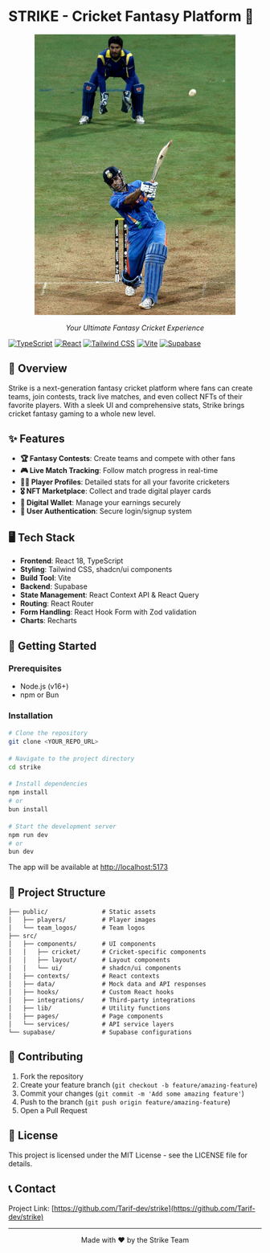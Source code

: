 # STRIKE - Cricket Fantasy Platform 🏏

<div align="center">
  <img src="public/players/featured_nft.jpg" alt="Strike Logo" width="400"/>
  <p><em>Your Ultimate Fantasy Cricket Experience</em></p>
</div>

[![TypeScript](https://img.shields.io/badge/TypeScript-007ACC?style=for-the-badge&logo=typescript&logoColor=white)](https://www.typescriptlang.org/)
[![React](https://img.shields.io/badge/React-20232A?style=for-the-badge&logo=react&logoColor=61DAFB)](https://reactjs.org/)
[![Tailwind CSS](https://img.shields.io/badge/Tailwind_CSS-38B2AC?style=for-the-badge&logo=tailwind-css&logoColor=white)](https://tailwindcss.com/)
[![Vite](https://img.shields.io/badge/Vite-646CFF?style=for-the-badge&logo=vite&logoColor=white)](https://vitejs.dev/)
[![Supabase](https://img.shields.io/badge/Supabase-3ECF8E?style=for-the-badge&logo=supabase&logoColor=white)](https://supabase.io/)

## 📱 Overview

Strike is a next-generation fantasy cricket platform where fans can create teams, join contests, track live matches, and even collect NFTs of their favorite players. With a sleek UI and comprehensive stats, Strike brings cricket fantasy gaming to a whole new level.

## ✨ Features

- **🏆 Fantasy Contests**: Create teams and compete with other fans
- **🎮 Live Match Tracking**: Follow match progress in real-time
- **👨‍🦱 Player Profiles**: Detailed stats for all your favorite cricketers
- **🎖️ NFT Marketplace**: Collect and trade digital player cards
- **👛 Digital Wallet**: Manage your earnings securely
- **🔐 User Authentication**: Secure login/signup system

## 🖥️ Tech Stack

- **Frontend**: React 18, TypeScript
- **Styling**: Tailwind CSS, shadcn/ui components
- **Build Tool**: Vite
- **Backend**: Supabase
- **State Management**: React Context API & React Query
- **Routing**: React Router
- **Form Handling**: React Hook Form with Zod validation
- **Charts**: Recharts

## 🚀 Getting Started

### Prerequisites

- Node.js (v16+)
- npm or Bun

### Installation

```bash
# Clone the repository
git clone <YOUR_REPO_URL>

# Navigate to the project directory
cd strike

# Install dependencies
npm install
# or
bun install

# Start the development server
npm run dev
# or
bun dev
```

The app will be available at [http://localhost:5173](http://localhost:5173)

## 📂 Project Structure

```
├── public/               # Static assets
│   ├── players/          # Player images
│   └── team_logos/       # Team logos
├── src/
│   ├── components/       # UI components
│   │   ├── cricket/      # Cricket-specific components
│   │   ├── layout/       # Layout components
│   │   └── ui/           # shadcn/ui components
│   ├── contexts/         # React contexts
│   ├── data/             # Mock data and API responses
│   ├── hooks/            # Custom React hooks
│   ├── integrations/     # Third-party integrations
│   ├── lib/              # Utility functions
│   ├── pages/            # Page components
│   └── services/         # API service layers
└── supabase/             # Supabase configurations
```

## 🤝 Contributing

1. Fork the repository
2. Create your feature branch (`git checkout -b feature/amazing-feature`)
3. Commit your changes (`git commit -m 'Add some amazing feature'`)
4. Push to the branch (`git push origin feature/amazing-feature`)
5. Open a Pull Request

## 📄 License

This project is licensed under the MIT License - see the LICENSE file for details.

## 📞 Contact

Project Link: [https://github.com/Tarif-dev/strike](https://github.com/Tarif-dev/strike)

---

<div align="center">
  <p>Made with ❤️ by the Strike Team</p>
</div>
